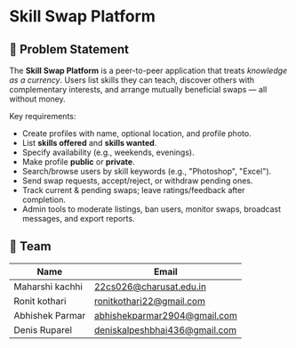 # Skill Swap Platform

## 📄 Problem Statement
The **Skill Swap Platform** is a peer-to-peer application that treats _knowledge as a currency_. Users list skills they can teach, discover others with complementary interests, and arrange mutually beneficial swaps — all without money.

Key requirements:
- Create profiles with name, optional location, and profile photo.
- List **skills offered** and **skills wanted**.
- Specify availability (e.g., weekends, evenings).
- Make profile **public** or **private**.
- Search/browse users by skill keywords (e.g., "Photoshop", "Excel").
- Send swap requests, accept/reject, or withdraw pending ones.
- Track current & pending swaps; leave ratings/feedback after completion.
- Admin tools to moderate listings, ban users, monitor swaps, broadcast messages, and export reports.

## 👥 Team
| Name | Email |
|------|-------|
| Maharshi kachhi | 22cs026@charusat.edu.in |
| Ronit kothari | ronitkothari22@gmail.com |
| Abhishek Parmar| abhishekparmar2904@gmail.com |
| Denis Ruparel| deniskalpeshbhai436@gmail.com |



